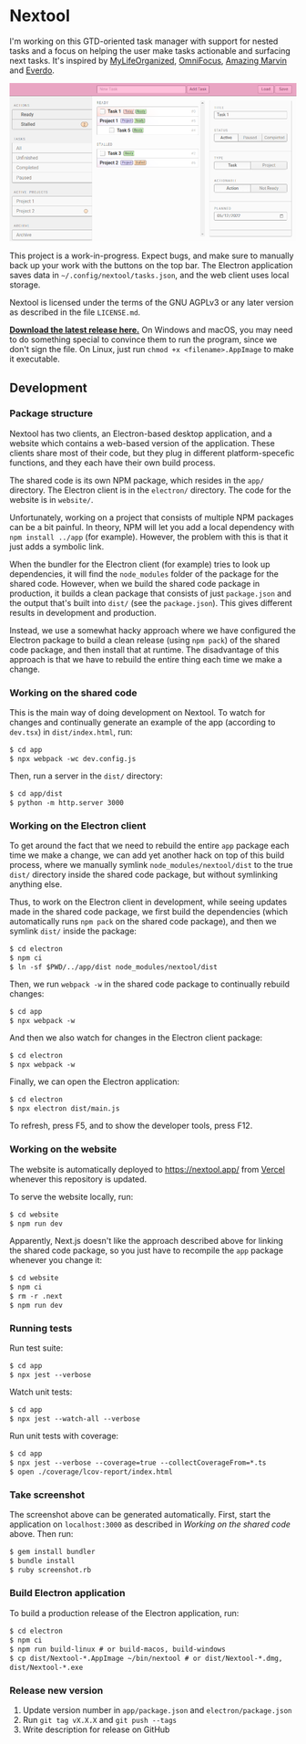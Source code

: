 # Nextool

I'm working on this GTD-oriented task manager with support for nested tasks and
a focus on helping the user make tasks actionable and surfacing next tasks. It's
inspired by [MyLifeOrganized](https://www.mylifeorganized.net/),
[OmniFocus](https://www.omnigroup.com/omnifocus/), [Amazing
Marvin](https://amazingmarvin.com/) and [Everdo](https://everdo.net/).

![Screenshot](/screenshot.png?raw=true)

This project is a work-in-progress. Expect bugs, and make sure to manually back
up your work with the buttons on the top bar. The Electron application saves
data in `~/.config/nextool/tasks.json`, and the web client uses local storage.

Nextool is licensed under the terms of the GNU AGPLv3 or any later version as
described in the file `LICENSE.md`.

**[Download the latest release here.](https://github.com/c2d7fa/nextool/releases/latest)**
On Windows and macOS, you may need to do something special to convince them to
run the program, since we don't sign the file. On Linux, just run `chmod +x <filename>.AppImage`
to make it executable.

## Development

### Package structure

Nextool has two clients, an Electron-based desktop application, and a website
which contains a web-based version of the application. These clients share most
of their code, but they plug in different platform-specefic functions, and they
each have their own build process.

The shared code is its own NPM package, which resides in the `app/` directory.
The Electron client is in the `electron/` directory. The code for the website is
in `website/`.

Unfortunately, working on a project that consists of multiple NPM packages can
be a bit painful. In theory, NPM will let you add a local dependency with `npm
install ../app` (for example). However, the problem with this is that it just
adds a symbolic link.

When the bundler for the Electron client (for example) tries to look up
dependencies, it will find the `node_modules` folder of the package for the
shared code. However, when we build the shared code package in production, it
builds a clean package that consists of just `package.json` and the output
that's built into `dist/` (see the `package.json`). This gives different results
in development and production.

Instead, we use a somewhat hacky approach where we have configured the Electron
package to build a clean release (using `npm pack`) of the shared code package,
and then install that at runtime. The disadvantage of this approach is that we
have to rebuild the entire thing each time we make a change.

### Working on the shared code

This is the main way of doing development on Nextool. To watch for changes and
continually generate an example of the app (according to `dev.tsx`) in
`dist/index.html`, run:

    $ cd app
    $ npx webpack -wc dev.config.js

Then, run a server in the `dist/` directory:

    $ cd app/dist
    $ python -m http.server 3000

### Working on the Electron client

To get around the fact that we need to rebuild the entire `app` package each
time we make a change, we can add yet another hack on top of this build process,
where we manually symlink `node_modules/nextool/dist` to the true `dist/`
directory inside the shared code package, but without symlinking anything else.

Thus, to work on the Electron client in development, while seeing updates made
in the shared code package, we first build the dependencies (which automatically
runs `npm pack` on the shared code package), and then we symlink `dist/` inside
the package:

    $ cd electron
    $ npm ci
    $ ln -sf $PWD/../app/dist node_modules/nextool/dist

Then, we run `webpack -w` in the shared code package to continually rebuild
changes:

    $ cd app
    $ npx webpack -w

And then we also watch for changes in the Electron client package:

    $ cd electron
    $ npx webpack -w

Finally, we can open the Electron application:

    $ cd electron
    $ npx electron dist/main.js

To refresh, press F5, and to show the developer tools, press F12.

### Working on the website

The website is automatically deployed to https://nextool.app/ from
[Vercel](https://vercel.com/) whenever this repository is updated.

To serve the website locally, run:

    $ cd website
    $ npm run dev

Apparently, Next.js doesn't like the approach described above for linking the
shared code package, so you just have to recompile the `app` package whenever
you change it:

    $ cd website
    $ npm ci
    $ rm -r .next
    $ npm run dev

### Running tests

Run test suite:

    $ cd app
    $ npx jest --verbose

Watch unit tests:

    $ cd app
    $ npx jest --watch-all --verbose

Run unit tests with coverage:

    $ cd app
    $ npx jest --verbose --coverage=true --collectCoverageFrom=*.ts
    $ open ./coverage/lcov-report/index.html

### Take screenshot

The screenshot above can be generated automatically. First, start the
application on `localhost:3000` as described in *Working on the shared code*
above. Then run:

    $ gem install bundler
    $ bundle install
    $ ruby screenshot.rb

### Build Electron application

To build a production release of the Electron application, run:

    $ cd electron
    $ npm ci
    $ npm run build-linux # or build-macos, build-windows
    $ cp dist/Nextool-*.AppImage ~/bin/nextool # or dist/Nextool-*.dmg, dist/Nextool-*.exe

### Release new version

1. Update version number in `app/package.json` and `electron/package.json`
2. Run `git tag vX.X.X` and `git push --tags`
3. Write description for release on GitHub
